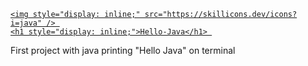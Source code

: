 <p align="center">

  <a href="https://skillicons.dev">
      
    <img style="display: inline;" src="https://skillicons.dev/icons?i=java" /> 
    <h1 style="display: inline;">Hello-Java</h1> 
  </a>
</p>


First project with java printing "Hello Java" on terminal
